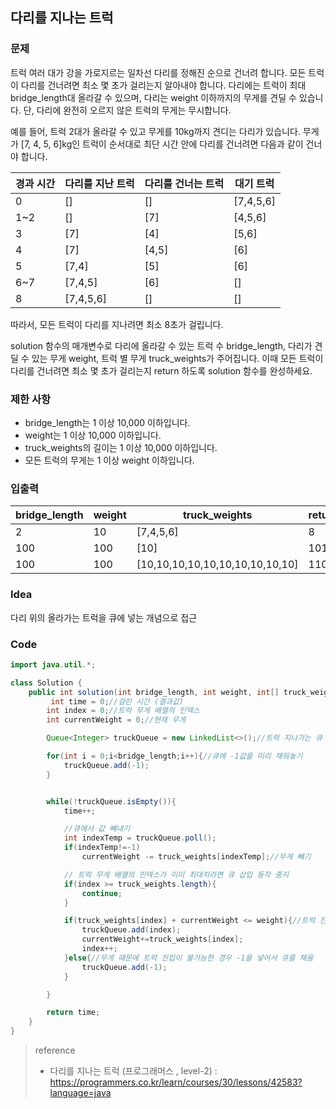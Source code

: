 ## 다리를 지나는 트럭

### 문제

트럭 여러 대가 강을 가로지르는 일차선 다리를 정해진 순으로 건너려 합니다. 모든 트럭이 다리를 건너려면 최소 몇 초가 걸리는지 알아내야 합니다. 다리에는 트럭이 최대 bridge_length대 올라갈 수 있으며, 다리는 weight 이하까지의 무게를 견딜 수 있습니다. 단, 다리에 완전히 오르지 않은 트럭의 무게는 무시합니다.

예를 들어, 트럭 2대가 올라갈 수 있고 무게를 10kg까지 견디는 다리가 있습니다. 무게가 [7, 4, 5, 6]kg인 트럭이 순서대로 최단 시간 안에 다리를 건너려면 다음과 같이 건너야 합니다.

| 경과 시간 | 다리를 지난 트럭 | 다리를 건너는 트럭 | 대기 트럭 |
| --------- | ---------------- | ------------------ | --------- |
| 0         | []               | []                 | [7,4,5,6] |
| 1~2       | []               | [7]                | [4,5,6]   |
| 3         | [7]              | [4]                | [5,6]     |
| 4         | [7]              | [4,5]              | [6]       |
| 5         | [7,4]            | [5]                | [6]       |
| 6~7       | [7,4,5]          | [6]                | []        |
| 8         | [7,4,5,6]        | []                 | []        |

따라서, 모든 트럭이 다리를 지나려면 최소 8초가 걸립니다.

solution 함수의 매개변수로 다리에 올라갈 수 있는 트럭 수 bridge_length, 다리가 견딜 수 있는 무게 weight, 트럭 별 무게 truck_weights가 주어집니다. 이때 모든 트럭이 다리를 건너려면 최소 몇 초가 걸리는지 return 하도록 solution 함수를 완성하세요.

### 제한 사항

- bridge_length는 1 이상 10,000 이하입니다.
- weight는 1 이상 10,000 이하입니다.
- truck_weights의 길이는 1 이상 10,000 이하입니다.
- 모든 트럭의 무게는 1 이상 weight 이하입니다.

### 입출력

| bridge_length | weight | truck_weights                   | return |
| ------------- | ------ | ------------------------------- | ------ |
| 2             | 10     | [7,4,5,6]                       | 8      |
| 100           | 100    | [10]                            | 101    |
| 100           | 100    | [10,10,10,10,10,10,10,10,10,10] | 110    |

### Idea

다리 위의 올라가는 트럭을 큐에 넣는 개념으로 접근



### Code

```java
import java.util.*;

class Solution {
    public int solution(int bridge_length, int weight, int[] truck_weights) {
         int time = 0;//걸린 시간 (결과값)
        int index = 0;//트럭 무게 배열의 인덱스
        int currentWeight = 0;//현재 무게

        Queue<Integer> truckQueue = new LinkedList<>();//트럭 지나가는 큐

        for(int i = 0;i<bridge_length;i++){//큐에 -1값을 미리 채워놓기
            truckQueue.add(-1);
        }


        while(!truckQueue.isEmpty()){
            time++;

          	//큐에서 값 빼내기
            int indexTemp = truckQueue.poll();
            if(indexTemp!=-1)
                currentWeight -= truck_weights[indexTemp];//무게 빼기

          	// 트럭 무게 배열의 인덱스가 이미 최대치라면 큐 삽입 동작 중지
            if(index >= truck_weights.length){
                continue;
            }

            if(truck_weights[index] + currentWeight <= weight){//트럭 진입 가능
                truckQueue.add(index);
                currentWeight+=truck_weights[index];
                index++;
            }else{//무게 때문에 트럭 진입이 불가능한 경우 -1을 넣어서 큐를 채움
                truckQueue.add(-1);
            }

        }

        return time;
    }
}
```



> reference
>
> - 다리를 지나는 트럭 (프로그래머스 , level-2) : https://programmers.co.kr/learn/courses/30/lessons/42583?language=java